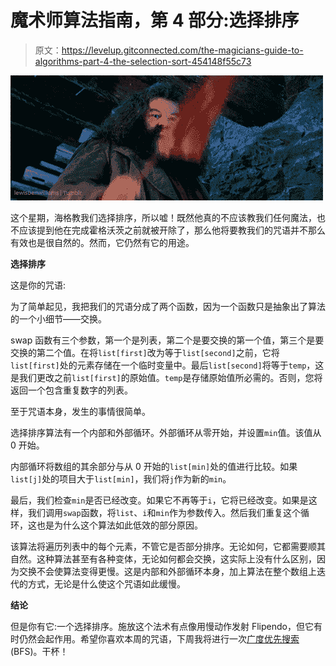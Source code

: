 # 魔术师算法指南，第 4 部分:选择排序

> 原文：<https://levelup.gitconnected.com/the-magicians-guide-to-algorithms-part-4-the-selection-sort-454148f55c73>

![](img/ee1bc18e127790138ab6edf88a1a7644.png)

这个星期，海格教我们选择排序，所以嘘！既然他真的不应该教我们任何魔法，也不应该提到他在完成霍格沃茨之前就被开除了，那么他将要教我们的咒语并不那么有效也是很自然的。然而，它仍然有它的用途。

**选择排序**

这是你的咒语:

为了简单起见，我把我们的咒语分成了两个函数，因为一个函数只是抽象出了算法的一个小细节——交换。

swap 函数有三个参数，第一个是列表，第二个是要交换的第一个值，第三个是要交换的第二个值。在将`list[first]`改为等于`list[second]`之前，它将`list[first]`处的元素存储在一个临时变量中。最后`list[second]`将等于`temp`，这是我们更改之前`list[first]`的原始值。`temp`是存储原始值所必需的。否则，您将返回一个包含重复数字的列表。

至于咒语本身，发生的事情很简单。

选择排序算法有一个内部和外部循环。外部循环从零开始，并设置`min`值。该值从 0 开始。

内部循环将数组的其余部分与从 0 开始的`list[min]`处的值进行比较。如果`list[j]`处的项目大于`list[min]`，我们将`j`作为新的`min`。

最后，我们检查`min`是否已经改变。如果它不再等于`i`，它将已经改变。如果是这样，我们调用`swap`函数，将`list`、`i`和`min`作为参数传入。然后我们重复这个循环，这也是为什么这个算法如此低效的部分原因。

该算法将遍历列表中的每个元素，不管它是否部分排序。无论如何，它都需要顺其自然。这种算法甚至有各种变体，无论如何都会交换，这实际上没有什么区别，因为交换不会使算法变得更慢。这是内部和外部循环本身，加上算法在整个数组上迭代的方式，无论是什么使这个咒语如此缓慢。

**结论**

但是你有它:一个选择排序。施放这个法术有点像用慢动作发射 Flipendo，但它有时仍然会起作用。希望你喜欢本周的咒语，下周我将进行一次[广度优先搜索](https://medium.com/@AndrewBonner2/the-magicians-guide-to-algorithms-part-4-the-breadth-first-search-b800aec8ccf8) (BFS)。干杯！